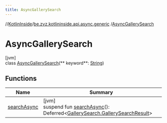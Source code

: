 ```yaml
---
title: AsyncGallerySearch
---
```

//[KotlinInside](../../../index.html)/[be.zvz.kotlininside.api.async.generic](../index.html)
/[AsyncGallerySearch](index.html)

# AsyncGallerySearch

[jvm]\
class [AsyncGallerySearch](index.html)(**
keyword**: [String](https://kotlinlang.org/api/latest/jvm/stdlib/kotlin/-string/index.html))

## Functions

| Name | Summary |
|---|---|
| [searchAsync](search-async.html) | [jvm]<br>suspend fun [searchAsync](search-async.html)(): Deferred<[GallerySearch.GallerySearchResult](../../be.zvz.kotlininside.api.generic/-gallery-search/-gallery-search-result/index.html)> |

